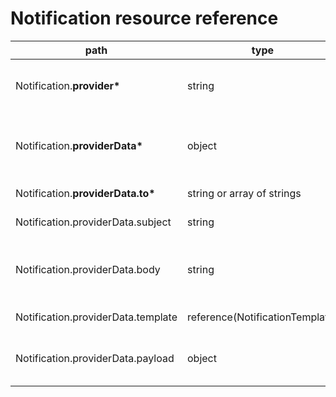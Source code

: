 # Notification resource reference

<table><thead><tr><th width="337">path</th><th>type</th><th>description</th></tr></thead><tbody><tr><td>Notification.<strong>provider*</strong></td><td>string</td><td><strong>Required.</strong> Provider id from the AidboxConfig resource.</td></tr><tr><td>Notification.<strong>providerData*</strong></td><td>object</td><td><strong>Required.</strong> Object which contains all provider-related fields, template and payload.</td></tr><tr><td>Notification.<strong>providerData.to*</strong></td><td>string or array of strings</td><td><strong>Required.</strong> Receiver's email.</td></tr><tr><td>Notification.providerData.subject</td><td>string</td><td>The subject of the email.</td></tr><tr><td>Notification.providerData.body</td><td>string</td><td>The body of the email. If template and body both provided, body has higher priority.</td></tr><tr><td>Notification.providerData.template</td><td>reference(NotificationTemplate)</td><td>The reference to NotificationTemplate. </td></tr><tr><td>Notification.providerData.payload</td><td>object</td><td>The object with all values to be rendered in the email using templating</td></tr></tbody></table>

